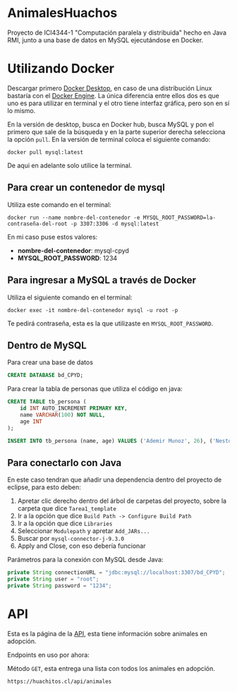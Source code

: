 # AnimalesHuachos
Proyecto de ICI4344-1 "Computación paralela y distribuida" hecho en Java RMI, junto a una base de datos en MySQL ejecutándose en Docker.

# Utilizando Docker
Descargar primero [Docker Desktop](https://www.docker.com/products/docker-desktop/), en caso de una distribución Linux bastaría con el [Docker Engine](https://docs.docker.com/engine/install/).
La única diferencia entre ellos dos es que uno es para utilizar en terminal y el otro tiene interfaz gráfica, pero son en sí lo mismo.

En la versión de desktop, busca en Docker hub, busca MySQL y pon el primero que sale de la búsqueda y en la parte superior derecha selecciona la opción ```pull```.
En la versión de terminal coloca el siguiente comando:
```shell
docker pull mysql:latest
```

De aqui en adelante solo utilice la terminal.

## Para crear un contenedor de mysql

Utiliza este comando en el terminal:
```shell
docker run --name nombre-del-contenedor -e MYSQL_ROOT_PASSWORD=la-contraseña-del-root -p 3307:3306 -d mysql:latest
```

En mi caso puse estos valores:<br>
* **nombre-del-contenedor**: mysql-cpyd <br>
* **MYSQL_ROOT_PASSWORD**: 1234

## Para ingresar a MySQL a través de Docker

Utiliza el siguiente comando en el terminal:
```shell
docker exec -it nombre-del-contenedor mysql -u root -p
```
Te pedirá contraseña, esta es la que utilizaste en ```MYSQL_ROOT_PASSWORD```.

## Dentro de MySQL

Para crear una base de datos
```sql
CREATE DATABASE bd_CPYD;
```

Para crear la tabla de personas que utiliza el código en java:
```sql
CREATE TABLE tb_persona (
    id INT AUTO_INCREMENT PRIMARY KEY,
    name VARCHAR(100) NOT NULL,
    age INT
);

INSERT INTO tb_persona (name, age) VALUES ('Ademir Munoz', 26), ('Nestor Retamal', 27);
```

## Para conectarlo con Java

En este caso tendran que añadir una dependencia dentro del proyecto de eclipse, para esto deben:

1. Apretar clic derecho dentro del árbol de carpetas del proyecto, sobre la carpeta que dice ```Tarea1_template```
2. Ir a la opción que dice ```Build Path -> Configure Build Path```
3. Ir a la opción que dice ```Libraries```
4. Seleccionar ```Modulepath``` y apretar ```Add_JARs...```
5. Buscar por ```mysql-connector-j-9.3.0```
6. Apply and Close, con eso debería funcionar

Parámetros para la conexión con MySQL desde Java:
```java
private String connectionURL = "jdbc:mysql://localhost:3307/bd_CPYD";
private String user = "root";
private String password = "1234";
```

# API
Esta es la página de la [API](https://huachitos.cl/nosotros), esta tiene información sobre animales en adopción.

Endpoints en uso por ahora:

Método ```GET```, esta entrega una lista con todos los animales en adopción.
```shell
https://huachitos.cl/api/animales
```
